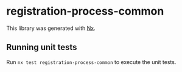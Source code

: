 # registration-process-common

This library was generated with [Nx](https://nx.dev).

## Running unit tests

Run `nx test registration-process-common` to execute the unit tests.
